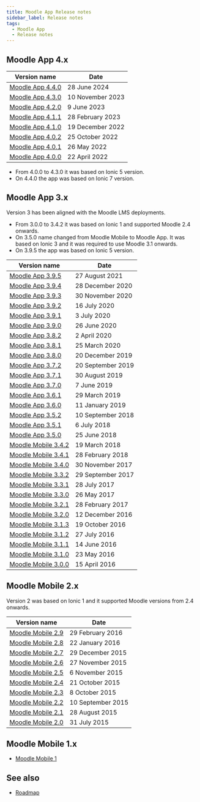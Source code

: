 ```yaml
---
title: Moodle App Release notes
sidebar_label: Release notes
tags:
  - Moodle App
  - Release notes
---
```


## Moodle App 4.x

| **Version name** | **Date** |
|---|---|
| [Moodle App 4.4.0](./app_releases/v4/v4.4.0) |  28 June 2024 |
| [Moodle App 4.3.0](./app_releases/v4/v4.3.0) |  10 November 2023 |
| [Moodle App 4.2.0](./app_releases/v4/v4.2.0) |  9 June 2023 |
| [Moodle App 4.1.1](./app_releases/v4/v4.1.1) | 28 February 2023 |
| [Moodle App 4.1.0](./app_releases/v4/v4.1.0) | 19 December 2022 |
| [Moodle App 4.0.2](./app_releases/v4/v4.0.2) | 25 October 2022 |
| [Moodle App 4.0.1](./app_releases/v4/v4.0.1) | 26 May 2022 |
| [Moodle App 4.0.0](./app_releases/v4/v4.0.0) | 22 April 2022 |

- From 4.0.0 to 4.3.0 it was based on Ionic 5 version.
- On 4.4.0 the app was based on Ionic 7 version.

## Moodle App 3.x

Version 3 has been aligned with the Moodle LMS deployments.

- From 3.0.0 to 3.4.2 it was based on Ionic 1 and supported Moodle 2.4 onwards.
- On 3.5.0 name changed from Moodle Mobile to Moodle App. It was based on Ionic 3 and it was required to use Moodle 3.1 onwards.
- On 3.9.5 the app was based on Ionic 5 version.

| **Version name** | **Date** |
|---|---|
| [Moodle App 3.9.5](./app_releases/v3/v3.9.5) | 27 August 2021 |
| [Moodle App 3.9.4](./app_releases/v3/v3.9.4) | 28 December 2020 |
| [Moodle App 3.9.3](./app_releases/v3/v3.9.3) | 30 November 2020 |
| [Moodle App 3.9.2](./app_releases/v3/v3.9.2) | 16 July 2020 |
| [Moodle App 3.9.1](./app_releases/v3/v3.9.1) | 3 July 2020 |
| [Moodle App 3.9.0](./app_releases/v3/v3.9.0) | 26 June 2020 |
| [Moodle App 3.8.2](./app_releases/v3/v3.8.2) | 2 April 2020 |
| [Moodle App 3.8.1](./app_releases/v3/v3.8.1) | 25 March 2020 |
| [Moodle App 3.8.0](./app_releases/v3/v3.8.0) | 20 December 2019 |
| [Moodle App 3.7.2](./app_releases/v3/v3.7.2) | 20 September 2019 |
| [Moodle App 3.7.1](./app_releases/v3/v3.7.1) | 30 August 2019 |
| [Moodle App 3.7.0](./app_releases/v3/v3.7.0) | 7 June 2019 |
| [Moodle App 3.6.1](./app_releases/v3/v3.6.1) | 29 March 2019 |
| [Moodle App 3.6.0](./app_releases/v3/v3.6.0) | 11 January 2019 |
| [Moodle App 3.5.2](./app_releases/v3/v3.5.2) | 10 September 2018 |
| [Moodle App 3.5.1](./app_releases/v3/v3.5.1) | 6 July 2018 |
| [Moodle App 3.5.0](./app_releases/v3/v3.5.0) | 25 June 2018 |
| [Moodle Mobile 3.4.2](./app_releases/v3/v3.4.2) | 19 March 2018 |
| [Moodle Mobile 3.4.1](./app_releases/v3/v3.4.1) | 28 February 2018 |
| [Moodle Mobile 3.4.0](./app_releases/v3/v3.4.0) | 30 November 2017 |
| [Moodle Mobile 3.3.2](./app_releases/v3/v3.3.2) | 29 September 2017 |
| [Moodle Mobile 3.3.1](./app_releases/v3/v3.3.1) | 28 July 2017 |
| [Moodle Mobile 3.3.0](./app_releases/v3/v3.3.0) | 26 May 2017 |
| [Moodle Mobile 3.2.1](./app_releases/v3/v3.2.1) | 28 February 2017 |
| [Moodle Mobile 3.2.0](./app_releases/v3/v3.2.0) | 12 December 2016 |
| [Moodle Mobile 3.1.3](./app_releases/v3/v3.1.3) | 19 October 2016 |
| [Moodle Mobile 3.1.2](./app_releases/v3/v3.1.2) | 27 July 2016 |
| [Moodle Mobile 3.1.1](./app_releases/v3/v3.1.1) | 14 June 2016 |
| [Moodle Mobile 3.1.0](./app_releases/v3/v3.1.0) | 23 May 2016 |
| [Moodle Mobile 3.0.0](./app_releases/v3/v3.0.0) | 15 April 2016 |

## Moodle Mobile 2.x

Version 2 was based on Ionic 1 and it supported Moodle versions from 2.4 onwards.

| **Version name** | **Date** |
|---|---|
| [Moodle Mobile 2.9](./app_releases/v2/v2.9) | 29 February 2016 |
| [Moodle Mobile 2.8](./app_releases/v2/v2.8) | 22 January 2016 |
| [Moodle Mobile 2.7](./app_releases/v2/v2.7) | 29 December 2015 |
| [Moodle Mobile 2.6](./app_releases/v2/v2.6) | 27 November 2015 |
| [Moodle Mobile 2.5](./app_releases/v2/v2.5) | 6 November 2015 |
| [Moodle Mobile 2.4](./app_releases/v2/v2.4) | 21 October 2015 |
| [Moodle Mobile 2.3](./app_releases/v2/v2.3) | 8 October 2015 |
| [Moodle Mobile 2.2](./app_releases/v2/v2.2) | 10 September 2015 |
| [Moodle Mobile 2.1](./app_releases/v2/v2.1) | 28 August 2015 |
| [Moodle Mobile 2.0](./app_releases/v2/v2.0) | 31 July 2015 |

## Moodle Mobile 1.x

- [Moodle Mobile 1](./app_releases/v1.x)

## See also

- [Roadmap](./community/roadmap.md)
